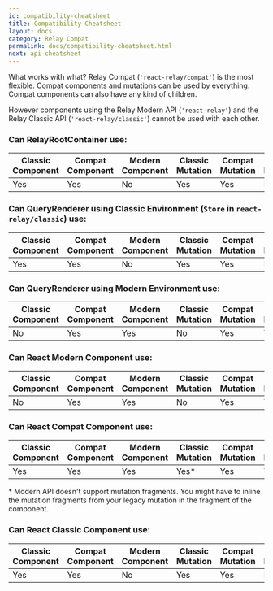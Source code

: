```yaml
---
id: compatibility-cheatsheet
title: Compatibility Cheatsheet
layout: docs
category: Relay Compat
permalink: docs/compatibility-cheatsheet.html
next: api-cheatsheet
---
```


What works with what? Relay Compat (`'react-relay/compat'`) is the most flexible.
Compat components and mutations can be used by everything. Compat components can also have any kind of children.

However components using the Relay Modern API (`'react-relay'`) and the Relay Classic API (`'react-relay/classic'`) cannot be used with each other.

### Can RelayRootContainer use:

|Classic Component|Compat Component|Modern Component|Classic Mutation|Compat Mutation|Modern Mutation
|----|----|----|----|----|----|
|Yes |Yes | No |Yes |Yes | No |

### Can QueryRenderer using Classic Environment (`Store` in `react-relay/classic`) use:

|Classic Component|Compat Component|Modern Component|Classic Mutation|Compat Mutation|Modern Mutation
|----|----|----|----|----|----|
|Yes |Yes | No |Yes |Yes | No |

### Can QueryRenderer using Modern Environment use:

|Classic Component|Compat Component|Modern Component|Classic Mutation|Compat Mutation|Modern Mutation
|----|----|----|----|----|----|
| No |Yes |Yes | No |Yes |Yes |

### Can React Modern Component use:

|Classic Component|Compat Component|Modern Component|Classic Mutation|Compat Mutation|Modern Mutation
|----|----|----|----|----|----|
| No |Yes |Yes | No |Yes |Yes |

### Can React Compat Component use:

|Classic Component|Compat Component|Modern Component|Classic Mutation|Compat Mutation|Modern Mutation
|----|----|----|-----|----|----|
|Yes |Yes |Yes |Yes\*|Yes |Yes |

\* Modern API doesn't support mutation fragments. You might have to inline the mutation fragments from your legacy mutation in the fragment of the component.

### Can React Classic Component use:

|Classic Component|Compat Component|Modern Component|Classic Mutation|Compat Mutation|Modern Mutation
|----|----|----|----|----|----|
|Yes |Yes | No |Yes |Yes | No |
